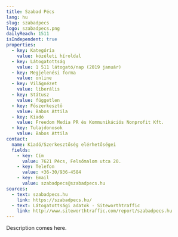 ```yaml
---
title: Szabad Pécs
lang: hu
slug: szabadpecs
logo: szabadpecs.png
dailyReach: 1511
isIndependent: true
properties:
  - key: Kategória
    value: közéleti híroldal
  - key: Látogatottság
    value: 1 511 látogató/nap (2019 január)
  - key: Megjelenési forma
    value: online
  - key: Világnézet
    value: liberális
  - key: Státusz
    value: független
  - key: Főszerkesztő
    value: Babos Attila
  - key: Kiadó
    value: Freedom Media PR és Kommunikációs Nonprofit Kft.
  - key: Tulajdonosok
    value: Babos Attila
contact:
  name: Kiadó/Szerkesztőség elérhetőségei
  fields:
    - key: Cím
      value: 7621 Pécs, Felsőmalom utca 20.
    - key: Telefon
      value: +36-30/936-4584
    - key: Email
      value: szabadpecs@szabadpecs.hu
sources:
  - text: szabadpecs.hu
    link: https://szabadpecs.hu/
  - text: Látogatottsági adatok - Siteworthtraffic
    link: http://www.siteworthtraffic.com/report/szabadpecs.hu
---
```


Description comes here.
